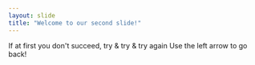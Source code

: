 ```yaml
---
layout: slide
title: "Welcome to our second slide!"
---
```

If at first you don't succeed, try & try & try again
Use the left arrow to go back!
